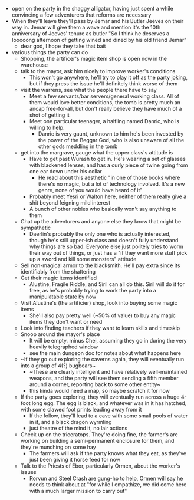 - open on the party in the shaggy alligator, having just spent a while convincing a few adventurers that reforms are necessary
- When they'll leave they'll pass by Jemar and his Butler Jeeves on their way in. Jemar will give them a wave and mention it's the 10th anniversary of Jeeves' tenure as butler "So I think he deserves a looooong afternoon of getting wined and dined by his old friend Jemar"
  - dear god, I hope they take that bait
- various things the party can do
  - Shopping, the artificer's magic item shop is open now in the warehouse
  - talk to the mayor, ask him nicely to improve worker's conditions
    - This won't go anywhere, he'll try to play it off as the party joking, but if they press the issue he'll definitely think worse of them
  - visit the warrens, see what the people there have to say
    - Meet a few servants/bar servers/general working class. All of them would love better conditions, the tomb is pretty much an ancap free-for-all, but don't really believe they have much of a shot of getting it
    - Meet one particular teenager, a halfling named Danric, who is willing to help.
      - Danric is very gaunt, unknown to him he's been invested by the power of the Beggar God, who is also unaware of all the other gods meddling in the tomb
  - get into the margrave, gauge what the upper class's attitude is
    - Have to get past Wurash to get in. He's wearing a set of glasses with blackened lenses, and has a curly piece of twine going from one ear down under his collar
      - He read about this aesthetic "in one of those books where there's no magic, but a lot of technology involved. It's a new genre, none of you would have heard of it"
    - Probably meet Yesri or Walton here, neither of them really give a shit beyond feigning mild interest
    - A bunch of other nobles who basically won't say anything to them
  - Chat up the adventurers and anyone else they know that might be sympathetic
    - Daerlin's probably the only one who is actually interested, though he's still upper-ish class and doesn't fully understand why things are so bad. Everyone else just politely tries to worm their way out of things, or just has a "if they want more stuff pick up a sword and kill some monsters" attitude
  - Sell non-magical armor to the blacksmith. He'll pay extra since its identifiably from the shattering
  - Get their magic items identified
    - Alustine, Fragile Riddle, and Siril can all do this. Siril will do it for free, as he's probably trying to work the party into a manipulatable state by now
  - Visit Alustine's (the artificier) shop, look into buying some magic items
    - She'll also pay pretty well (~50% of value) to buy any magic items they don't want or need
  - Look into finding teachers if they want to learn skills and timeskip
  - Snoop around the mayor's place
    - It will be empty. minus Chei, assuming they go in during the very heavily telegraphed window
    - see the main dungeon doc for notes about what happens here
  - ~If they go out exploring the caverns again, they will eventually run into a group of 4(?) bugbears~
    - ~These are clearly intelligent and have relatively well-maintained weapons, and the party will see them sending a fifth member around a corner, reporting back to some other entity~
    - this kinda would need a map, so maybe scratch it for now
  - If the party goes exploring, they will eventually run across a huge 4-foot long egg. The egg is black, and whatever was in it has hatched, with some clawed foot prints leading away from it
    - If the follow, they'll lead to a cave with some small pools of water in it, and a black dragon wyrmling
    - just theatre of the mind it, no lair actions
  - Check up on the triceratops. They're doing fine, the farmer's are working on building a semi-permanent enclosure for them, and they're munching on some hay
    - The farmers will ask if the party knows what they eat, as they've just been giving it horse feed for now
  - Talk to the Priests of Ebor, particularly Ormen, about the worker's issues
    - Rorvun and Steel Crash are gung-ho to help, Ormen will say he needs to think about at "for while I empathize, we did come here with a much larger mission to carry out"
